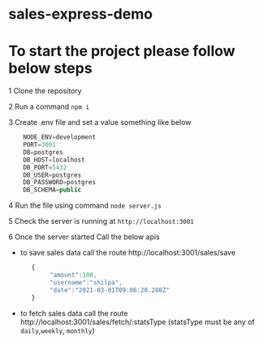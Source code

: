 # sales-express-demo

# To start the project please follow below steps 

1  Clone the repository

2  Run a command `npm i`

3  Create .env file and set a value something like below 
   ```js
       NODE_ENV=development
       PORT=3001
       DB=postgres
       DB_HOST=localhost
       DB_PORT=5432
       DB_USER=postgres
       DB_PASSWORD=postgres
       DB_SCHEMA=public
   ``` 
   
4  Run the file using command `node server.js`   

5  Check the server is running at `http://localhost:3001` 

6  Once the server started Call the below apis 

   - to save sales data call the route http://localhost:3001/sales/save
      ```js
         {
              "amount":100,
              "username":"shilpa",
              "date":"2021-03-01T09:06:20.280Z"
         }
      ```

   - to fetch sales data   call the route http://localhost:3001/sales/fetch/:statsType   (statsType must be any of `daily`,`weekly`, `monthly`)
    
